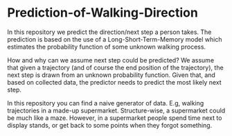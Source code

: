 # Prediction-of-Walking-Direction
In this repository we predict the direction/next step a person takes. The prediction is based on the use of a Long-Short-Term-Memory model which estimates the probability function of some unknown walking process.

How and why can we assume next step could be predicted? 
We assume that given a trajectory (and of course the end position of the trajectory), the next step is drawn from an unknown probability function. Given that, and based on collected data, the predictor needs to predict the most likely next step.

In this repository you can find a naive generator of data. E.g, walking trajectories in a made-up supermarket. Structure-wise, a supermarket could be much like a maze. However, in a supermarket people spend time next to display stands, or get back to some points when they forgot something.
